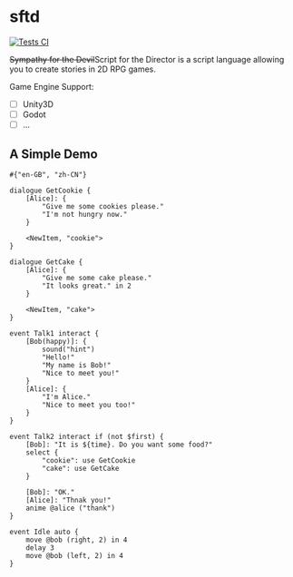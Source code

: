 # sftd
[![Tests CI](https://github.com/NeilKleistGao/sftd/actions/workflows/tests.yml/badge.svg?branch=main)](https://github.com/NeilKleistGao/sftd/actions/workflows/tests.yml)

<del>Sympathy for the Devil</del>Script for the Director is a script language allowing
you to create stories in 2D RPG games.

Game Engine Support:
- [ ] Unity3D
- [ ] Godot
- [ ] ...

## A Simple Demo
```
#{"en-GB", "zh-CN"}

dialogue GetCookie {
    [Alice]: {
        "Give me some cookies please."
        "I'm not hungry now."
    }
    
    <NewItem, "cookie">
}

dialogue GetCake {
    [Alice]: {
        "Give me some cake please."
        "It looks great." in 2
    }
    
    <NewItem, "cake">
}

event Talk1 interact {
    [Bob(happy)]: {
        sound("hint")
        "Hello!"
        "My name is Bob!"
        "Nice to meet you!"
    }
    [Alice]: {
        "I'm Alice."
        "Nice to meet you too!"
    }
}

event Talk2 interact if (not $first) {
    [Bob]: "It is ${time}. Do you want some food?"
    select {
        "cookie": use GetCookie
        "cake": use GetCake
    }
    
    [Bob]: "OK."
    [Alice]: "Thnak you!"
    anime @alice ("thank")
}

event Idle auto {
    move @bob (right, 2) in 4
    delay 3
    move @bob (left, 2) in 4
}
```